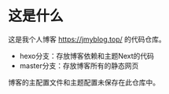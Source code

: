 # 这是什么

这是我个人博客 https://jmyblog.top/ 的代码仓库。

- hexo分支：存放博客依赖和主题Next的代码
- master分支：存放博客所有的静态网页

博客的主配置文件和主题配置未保存在此仓库中。
